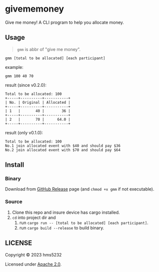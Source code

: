 # givememoney

Give me money! A CLI program to help you allocate money.

## Usage

> `gmm` is abbr of "give me money".

```shell
gmm [total to be allocated] [each participant]
```

example:

```shell
gmm 100 40 70
```

result (since v0.2.0):

```
Total to be allocated: 100
+-----+----------+-----------+
| No. | Original | Allocated |
+-----+----------+-----------+
| 1   |       40 |        36 |
+-----+----------+-----------+
| 2   |       70 |      64.0 |
+-----+----------+-----------+
```
result (only v0.1.0):

```
Total to be allocated: 100
No.1 join allocated event with $40 and should pay $36
No.2 join allocated event with $70 and should pay $64
```

## Install

### Binary

Download from [GitHub Release](https://github.com/hms5232/givememoney/releases) page (and `chmod +x gmm` if not executable).

### Source

1. Clone this repo and insure device has cargo installed.
2. `cd` into project dir and
   1. run `cargo run -- [total to be allocated] [each participant]`.
   2. run `cargo build --release` to build binary.

## LICENSE

Copyright © 2023 hms5232

Licensed under [Apache 2.0](https://github.com/hms5232/givememoney/blob/main/LICENSE).
